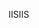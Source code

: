  <span data-ttu-id="d837d-101">IIS</span><span class="sxs-lookup"><span data-stu-id="d837d-101">IIS</span></span> 